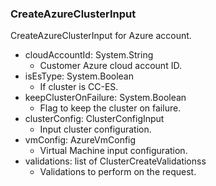 ### CreateAzureClusterInput
CreateAzureClusterInput for Azure account.

- cloudAccountId: System.String
  - Customer Azure cloud account ID.
- isEsType: System.Boolean
  - If cluster is CC-ES.
- keepClusterOnFailure: System.Boolean
  - Flag to keep the cluster on failure.
- clusterConfig: ClusterConfigInput
  - Input cluster configuration.
- vmConfig: AzureVmConfig
  - Virtual Machine input configuration.
- validations: list of ClusterCreateValidationss
  - Validations to perform on the request.
